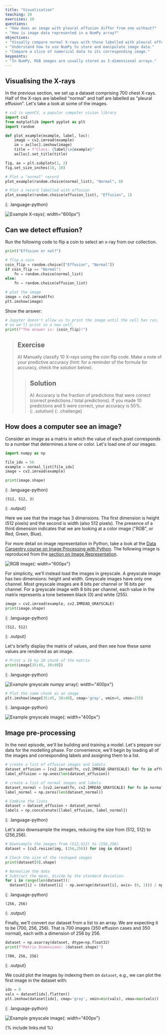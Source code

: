 ```yaml
---
title: "Visualisation"
teaching: 20
exercises: 10
questions:
- "How does an image with pleural effusion differ from one without?"
- "How is image data represented in a NumPy array?"
objectives:
- "Visually compare normal X-rays with those labelled with pleural effusion."
- "Understand how to use NumPy to store and manipulate image data."
- "Compare a slice of numerical data to its corresponding image."
keypoints:
- "In NumPy, RGB images are usually stored as 3-dimensional arrays."
---
```


## Visualising the X-rays

In the previous section, we set up a dataset comprising 700 chest X-rays. Half of the X-rays are labelled "normal" and half are labelled as "pleural effusion". Let's take a look at some of the images.

```python
# cv2 is openCV, a popular computer vision library
import cv2
from matplotlib import pyplot as plt 
import random

def plot_example(example, label, loc):
    image = cv2.imread(example)
    im = ax[loc].imshow(image)
    title = f"Class: {label}\n{example}"
    ax[loc].set_title(title)

fig, ax = plt.subplots(1, 2)
fig.set_size_inches(10, 10)

# Plot a "normal" record
plot_example(random.choice(normal_list), "Normal", 0)

# Plot a record labelled with effusion
plot_example(random.choice(effusion_list), "Effusion", 1)
```
{: .language-python}

![Example X-rays](../fig/example_records.png){: width="600px"}

## Can we detect effusion?

Run the following code to flip a coin to select an x-ray from our collection.

```python
print("Effusion or not?")

# flip a coin
coin_flip = random.choice(["Effusion", "Normal"])
if coin_flip == "Normal":
    fn = random.choice(normal_list)
else:
    fn = random.choice(effusion_list)

# plot the image
image = cv2.imread(fn)
plt.imshow(image)
```

Show the answer:

```python
# Jupyter doesn't allow us to print the image until the cell has run,
# so we'll print in a new cell.
print(f"The answer is: {coin_flip}!")
```

> ## Exercise
> A) Manually classify 10 X-rays using the coin flip code. Make a note of your predictive accuracy (hint: for a 
> reminder of the formula for accuracy, check the solution below).
> 
> > ## Solution
> > A) Accuracy is the fraction of predictions that were correct (correct predictions / total predictions). 
> > If you made 10 predictions and 5 were correct, your accuracy is 50%.  
> {: .solution}
{: .challenge}

## How does a computer see an image?

Consider an image as a matrix in which the value of each pixel corresponds to a number that determines a tone or color. Let's load one of our images:

```python
import numpy as np 

file_idx = 56
example = normal_list[file_idx]
image = cv2.imread(example)

print(image.shape)
```
{: .language-python}

```
(512, 512, 3)
```
{: .output}

Here we see that the image has 3 dimensions. The first dimension is height (512 pixels) and the second is width (also 512 pixels). 
The presence of a third dimension indicates that we are looking at a color image ("RGB", or Red, Green, Blue).

For more detail on image representation in Python, take a look at the [Data Carpentry course on Image Processing with Python](https://datacarpentry.org/image-processing/). The following image is reproduced from the [section on Image Representation](https://datacarpentry.org/image-processing/03-skimage-images/index.html).

![RGB image](../fig/chair-layers-rgb.png){: width="600px"}

For simplicity, we'll instead load the images in greyscale. 
A greyscale image has two dimensions: height and width.
Greyscale images have only one channel.
Most greyscale images are 8 bits per channel or 16 bits per channel.
For a greyscale image with 8 bits per channel, each value in the matrix represents a tone between black (0) and white (255).

```python
image = cv2.imread(example, cv2.IMREAD_GRAYSCALE)
print(image.shape)
```
{: .language-python}

```
(512, 512)
```
{: .output}

Let's briefly display the matrix of values, and then see how these same values are rendered as an image.

```python
# Print a 10 by 10 chunk of the matrix
print(image[35:45, 30:40])
```
{: .language-python}

![Example greyscale numpy array](../fig/greyscale_example_numpy.png){: width="400px"}

```python
# Plot the same chunk as an image
plt.imshow(image[35:45, 30:40], cmap='gray', vmin=0, vmax=255)
```
{: .language-python}

![Example greyscale image](../fig/greyscale_example.png){: width="400px"}

## Image pre-processing

In the next episode, we'll be building and training a model. Let's prepare our data for the modelling phase. For convenience, we'll begin by loading all of the images and corresponding labels and assigning them to a list.

```python
# create a list of effusion images and labels
dataset_effusion = [cv2.imread(fn, cv2.IMREAD_GRAYSCALE) for fn in effusion_list]
label_effusion = np.ones(len(dataset_effusion))

# create a list of normal images and labels
dataset_normal = [cv2.imread(fn, cv2.IMREAD_GRAYSCALE) for fn in normal_list]
label_normal = np.zeros(len(dataset_normal))

# Combine the lists
dataset = dataset_effusion + dataset_normal
labels = np.concatenate([label_effusion, label_normal])
```
{: .language-python}

Let's also downsample the images, reducing the size from (512, 512) to (256,256).

```python
# Downsample the images from (512,512) to (256,256)
dataset = [cv2.resize(img, (256,256)) for img in dataset]

# Check the size of the reshaped images
print(dataset[0].shape)

# Normalize the data
# Subtract the mean, divide by the standard deviation.
for i in range(len(dataset)):
  dataset[i] = (dataset[i] - np.average(dataset[i], axis= (0, 1))) / np.std(dataset[i], axis= (0, 1)) 
```
{: .language-python}

```
(256, 256)
```
{: .output}

Finally, we'll convert our dataset from a list to an array. We are expecting it to be (700, 256, 256). That is 700 images (350 effusion cases and 350 normal),  each with a dimension of 256 by 256.

```python
dataset = np.asarray(dataset, dtype=np.float32)
print(f"Matrix Dimensions: {dataset.shape}")
```

```
(700, 256, 256)
```
{: .output}

We could plot the images by indexing them on `dataset`, e.g., we can plot the first image in the dataset with:

```python
idx = 0
vals = dataset[idx].flatten()
plt.imshow(dataset[idx], cmap='gray', vmin=min(vals), vmax=max(vals))
```
{: .language-python}

![Example greyscale image](../fig/final_example_image.png){: width="400px"}

{% include links.md %}
 



